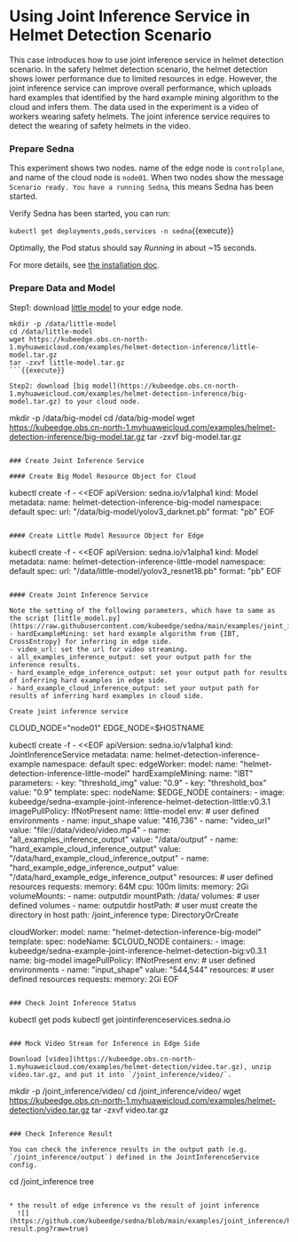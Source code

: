 # Using Joint Inference Service in Helmet Detection Scenario

This case introduces how to use joint inference service in helmet detection scenario.
In the safety helmet detection scenario, the helmet detection shows lower performance due to limited resources in edge.
However, the joint inference service can improve overall performance, which uploads hard examples that identified by the hard example mining algorithm to the cloud and infers them.
The data used in the experiment is a video of workers wearing safety helmets.
The joint inference service requires to detect the wearing of safety helmets in the video.

### Prepare Sedna

This experiment shows two nodes. name of the edge node is `controlplane`, and name of the cloud node is `node01`.
When two nodes show the message `Scenario ready. You have a running Sedna`, this means Sedna has been started.  

Verify Sedna has been started, you can run:

`kubectl get deployments,pods,services -n sedna`{{execute}}

Optimally, the Pod status should say _Running_ in about ~15 seconds.

For more details, see [the installation doc](https://github.com/kubeedge/sedna/blob/main/docs/setup/install.md).

### Prepare Data and Model

Step1: download [little model](https://kubeedge.obs.cn-north-1.myhuaweicloud.com/examples/helmet-detection-inference/little-model.tar.gz) to your edge node.

```
mkdir -p /data/little-model
cd /data/little-model
wget https://kubeedge.obs.cn-north-1.myhuaweicloud.com/examples/helmet-detection-inference/little-model.tar.gz
tar -zxvf little-model.tar.gz
```{{execute}}

Step2: download [big model](https://kubeedge.obs.cn-north-1.myhuaweicloud.com/examples/helmet-detection-inference/big-model.tar.gz) to your cloud node.

```
mkdir -p /data/big-model
cd /data/big-model
wget https://kubeedge.obs.cn-north-1.myhuaweicloud.com/examples/helmet-detection-inference/big-model.tar.gz
tar -zxvf big-model.tar.gz
```{{execute HOST2}}

### Create Joint Inference Service

#### Create Big Model Resource Object for Cloud

```
kubectl create -f - <<EOF
apiVersion: sedna.io/v1alpha1
kind:  Model
metadata:
  name: helmet-detection-inference-big-model
  namespace: default
spec:
  url: "/data/big-model/yolov3_darknet.pb"
  format: "pb"
EOF
```{{execute}}

#### Create Little Model Resource Object for Edge

```
kubectl create -f - <<EOF
apiVersion: sedna.io/v1alpha1
kind: Model
metadata:
  name: helmet-detection-inference-little-model
  namespace: default
spec:
  url: "/data/little-model/yolov3_resnet18.pb"
  format: "pb"
EOF
```{{execute}}

#### Create Joint Inference Service

Note the setting of the following parameters, which have to same as the script [little_model.py](https://raw.githubusercontent.com/kubeedge/sedna/main/examples/joint_inference/helmet_detection_inference/little_model/little_model.py):
- hardExampleMining: set hard example algorithm from {IBT, CrossEntropy} for inferring in edge side.
- video_url: set the url for video streaming.
- all_examples_inference_output: set your output path for the inference results.
- hard_example_edge_inference_output: set your output path for results of inferring hard examples in edge side.
- hard_example_cloud_inference_output: set your output path for results of inferring hard examples in cloud side.
  
Create joint inference service
```
CLOUD_NODE="node01"
EDGE_NODE=$HOSTNAME


kubectl create -f - <<EOF
apiVersion: sedna.io/v1alpha1
kind: JointInferenceService
metadata:
  name: helmet-detection-inference-example
  namespace: default
spec:
  edgeWorker:
    model:
      name: "helmet-detection-inference-little-model"
    hardExampleMining:
      name: "IBT"
      parameters:
        - key: "threshold_img"
          value: "0.9"
        - key: "threshold_box"
          value: "0.9"
    template:
      spec:
        nodeName: $EDGE_NODE
        containers:
        - image: kubeedge/sedna-example-joint-inference-helmet-detection-little:v0.3.1
          imagePullPolicy: IfNotPresent
          name:  little-model
          env:  # user defined environments
          - name: input_shape
            value: "416,736"
          - name: "video_url"
            value: "file://data/video/video.mp4"
          - name: "all_examples_inference_output"
            value: "/data/output"
          - name: "hard_example_cloud_inference_output"
            value: "/data/hard_example_cloud_inference_output"
          - name: "hard_example_edge_inference_output"
            value: "/data/hard_example_edge_inference_output"
          resources:  # user defined resources
            requests:
              memory: 64M
              cpu: 100m
            limits:
              memory: 2Gi
          volumeMounts:
            - name: outputdir
              mountPath: /data/
        volumes:   # user defined volumes
          - name: outputdir
            hostPath:
              # user must create the directory in host
              path: /joint_inference
              type: DirectoryOrCreate

  cloudWorker:
    model:
      name: "helmet-detection-inference-big-model"
    template:
      spec:
        nodeName: $CLOUD_NODE
        containers:
          - image: kubeedge/sedna-example-joint-inference-helmet-detection-big:v0.3.1
            name:  big-model
            imagePullPolicy: IfNotPresent
            env:  # user defined environments
              - name: "input_shape"
                value: "544,544"
            resources:  # user defined resources
              requests:
                memory: 2Gi
EOF
```{{execute}}

### Check Joint Inference Status

```
kubectl get pods
kubectl get jointinferenceservices.sedna.io
```{{execute}}

### Mock Video Stream for Inference in Edge Side

Download [video](https://kubeedge.obs.cn-north-1.myhuaweicloud.com/examples/helmet-detection/video.tar.gz), unzip video.tar.gz, and put it into `/joint_inference/video/`.

```
mkdir -p /joint_inference/video/
cd /joint_inference/video/
wget https://kubeedge.obs.cn-north-1.myhuaweicloud.com/examples/helmet-detection/video.tar.gz
tar -zxvf video.tar.gz
```{{execute}}

### Check Inference Result

You can check the inference results in the output path (e.g. `/joint_inference/output`) defined in the JointInferenceService config.
```
cd /joint_inference
tree
```{{execute}}

* the result of edge inference vs the result of joint inference
  ![](https://github.com/kubeedge/sedna/blob/main/examples/joint_inference/helmet_detection_inference/images/inference-result.png?raw=true)

